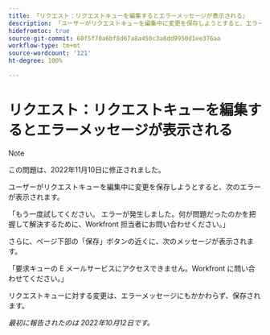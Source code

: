 ```yaml
---
title: 「リクエスト：リクエストキューを編集するとエラーメッセージが表示される」
description: 「ユーザーがリクエストキューを編集中に変更を保存しようとすると、エラーが表示されます。」
hidefromtoc: true
source-git-commit: 60f5f70a6bf8d67a8a450c3a8dd9950d1ee376aa
workflow-type: tm+mt
source-wordcount: '121'
ht-degree: 100%

---
```



# リクエスト：リクエストキューを編集するとエラーメッセージが表示される

>[!NOTE]
>
>この問題は、2022年11月10日に修正されました。

ユーザーがリクエストキューを編集中に変更を保存しようとすると、次のエラーが表示されます。

「もう一度試してください。 エラーが発生しました。何が問題だったのかを把握して解決するために、Workfront 担当者にお問い合わせください。」

さらに、ページ下部の「保存」ボタンの近くに、次のメッセージが表示されます。

「要求キューの E メールサービスにアクセスできません。Workfront に問い合わせてください。」

リクエストキューに対する変更は、エラーメッセージにもかかわらず、保存されます。

_最初に報告されたのは 2022年10月12日です。_

